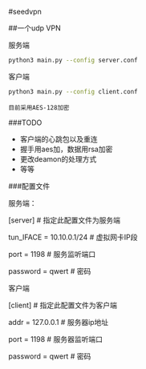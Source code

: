 #seedvpn

##一个udp VPN

服务端 
```Bash
python3 main.py --config server.conf
```

客户端
```Bash
python3 main.py --config client.conf
```

`目前采用AES-128加密`

###TODO

* 客户端的心跳包以及重连
* 握手用aes加，数据用rsa加密
* 更改deamon的处理方式
* 等等

###配置文件

服务端：

[server]                            # 指定此配置文件为服务端

tun_IFACE = 10.10.0.1/24            # 虚拟网卡IP段

port = 1198                         # 服务监听端口

password = qwert                    # 密码

客户端

[client]                            # 指定此配置文件为客户端

addr = 127.0.0.1                    # 服务器ip地址

port = 1198                         # 服务器监听端口

password = qwert                    # 密码

